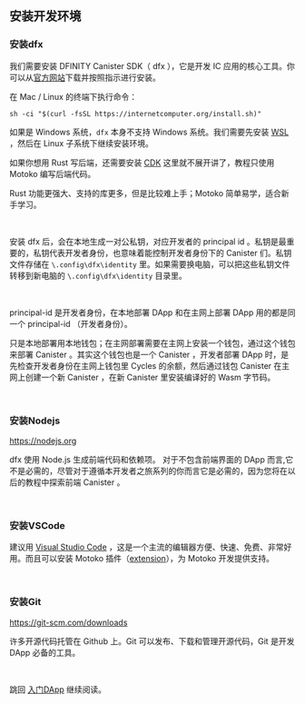 ## 安装开发环境

### 安装dfx

我们需要安装 DFINITY Canister SDK（ dfx ），它是开发 IC 应用的核心工具。你可以从[官方网站](https://internetcomputer.org/docs/current/developer-docs/setup/install/)下载并按照指示进行安装。

在 Mac / Linux 的终端下执行命令：

```shell
sh -ci "$(curl -fsSL https://internetcomputer.org/install.sh)"
```

如果是 Windows 系统，`dfx` 本身不支持 Windows 系统。我们需要先安装 [WSL](https://learn.microsoft.com/en-us/windows/wsl/install) ，然后在 Linux 子系统下继续安装环境。

如果你想用 Rust 写后端，还需要安装 [CDK](https://github.com/dfinity/cdk-rs) 这里就不展开讲了，教程只使用 Motoko 编写后端代码。

Rust 功能更强大、支持的库更多，但是比较难上手；Motoko 简单易学，适合新手学习。

<br>

安装 dfx 后，会在本地生成一对公私钥，对应开发者的 principal id 。私钥是最重要的，私钥代表开发者身份，也意味着能控制开发者身份下的 Canister 们。私钥文件存储在 `\.config\dfx\identity` 里。如果需要换电脑，可以把这些私钥文件转移到新电脑的 `\.config\dfx\identity` 目录里。

<br>

principal﻿-id 是开发者身份，在本地部署 DApp 和在主网上部署 DApp 用的都是同一个 principal﻿-id （开发者身份）。

只是本地部署用本地钱包；在主网部署需要在主网上安装一个钱包，通过这个钱包来部署 Canister 。其实这个钱包也是一个 Canister ，开发者部署 DApp 时，是先检查开发者身份在主网上钱包里 Cycles 的余额，然后通过钱包 Canister 在主网上创建一个新 Canister ，在新 Canister 里安装编译好的 Wasm 字节码。

<br>

### 安装Nodejs

https://nodejs.org

dfx 使用 Node.js 生成前端代码和依赖项。 对于不包含前端界面的 DApp 而言,它不是必需的，尽管对于遵循本开发者之旅系列的你而言它是必需的，因为您将在以后的教程中探索前端 Canister 。

<br>

### 安装VSCode

建议用 [Visual Studio Code](https://code.visualstudio.com/download) ，这是一个主流的编辑器方便、快速、免费、非常好用。而且可以安装 Motoko 插件（[extension](https://github.com/dfinity/vscode-motoko)），为 Motoko 开发提供支持。

<br>

### 安装Git

https://git-scm.com/downloads

许多开源代码托管在 Github 上。Git 可以发布、下载和管理开源代码，Git 是开发 DApp 必备的工具。

<br>

跳回 [入门DApp](1.入门DApp.md#准备工作) 继续阅读。